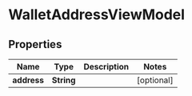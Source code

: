
# WalletAddressViewModel

## Properties
Name | Type | Description | Notes
------------ | ------------- | ------------- | -------------
**address** | **String** |  |  [optional]



